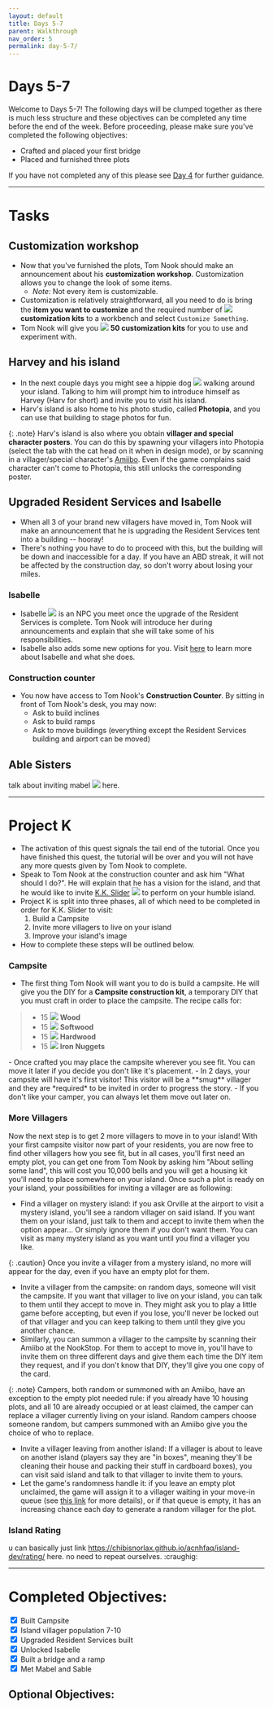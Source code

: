 ```yaml
---
layout: default
title: Days 5-7
parent: Walkthrough
nav_order: 5
permalink: day-5-7/
---
```


# Days 5-7
Welcome to Days 5-7! The following days will be clumped together as there is much less structure and these objectives can be completed any time before the end of the week. Before proceeding, please make sure you've completed the following objectives:
- Crafted and placed your first bridge
- Placed and furnished three plots

If you have not completed any of this please see [Day 4](https://chibisnorlax.github.io/acnhbeginners/walkthrough/day%204/) for further guidance.

* * *
# Tasks
## Customization workshop
- Now that you've furnished the plots, Tom Nook should make an announcement about his **customization workshop**. Customization allows you to change the look of some items.
  - *Note:* Not every item is customizable.
- Customization is relatively straightforward, all you need to do is bring the **item you want to customize** and the required number of <span><img src="https://acnhcdn.com/latest/MenuIcon/RemakeKit.png" id="inv-icon"></span> **customization kits** to a workbench and select `Customize Something`.
- Tom Nook will give you <span><img src="https://acnhcdn.com/latest/MenuIcon/RemakeKit.png" id="inv-icon"></span> **50 customization kits** for you to use and experiment with.

## Harvey and his island
- In the next couple days you might see a hippie dog <span><img src="https://acnhcdn.com/latest/NpcIcon/spn.png" id="inv-icon"></span> walking around your island. Talking to him will prompt him to introduce himself as Harvey (Harv for short) and invite you to visit his island.
- Harv's island is also home to his photo studio, called **Photopia**, and you can use that building to stage photos for fun.

{: .note}
Harv's island is also where you obtain **villager and special character posters**. You can do this by spawning your villagers into Photopia (select the tab with the cat head on it when in design mode), or by scanning in a villager/special character's [Amiibo](https://chibisnorlax.github.io/acnhfaq/villagers/#what-are-amiibos-who-has-an-amiibo). Even if the game complains said character can't come to Photopia, this still unlocks the corresponding poster.

## Upgraded Resident Services and Isabelle
- When all 3 of your brand new villagers have moved in, Tom Nook will make an announcement that he is upgrading the Resident Services tent into a building -- hooray! 
- There's nothing you have to do to proceed with this, but the building will be down and inaccessible for a day. If you have an ABD streak, it will not be affected by the construction day, so don't worry about losing your miles.

### Isabelle
- Isabelle <span><img src="https://acnhcdn.com/latest/NpcIcon/sza.png" id="inv-icon"></span> is an NPC you meet once the upgrade of the Resident Services is complete. Tom Nook will introduce her during announcements and explain that she will take some of his responsibilities.
- Isabelle also adds some new options for you. Visit [here](https://chibisnorlax.github.io/acnhfaq/npc/#isabelle) to learn more about Isabelle and what she does. 

### Construction counter 
- You now have access to Tom Nook's **Construction Counter**. By sitting in front of Tom Nook's desk, you may now:
  - Ask to build inclines
  - Ask to build ramps
  - Ask to move buildings (everything except the Resident Services building and airport can be moved)

## Able Sisters
talk about inviting mabel <span><img src="https://acnhcdn.com/latest/NpcIcon/hgh.png" id="inv-icon"></span> here.

* * *
<!-- tentative organization for now. -->
# Project K
- The activation of this quest signals the tail end of the tutorial. Once you have finished this quest, the tutorial will be over and you will not have any more quests given by Tom Nook to complete.
- Speak to Tom Nook at the construction counter and ask him "What should I do?". He will explain that he has a vision for the island, and that he would like to invite [K.K. Slider](https://chibisnorlax.github.io/acnhfaq/npc/#kk-slider) <span><img src="https://acnhcdn.com/latest/NpcIcon/tkkA.png" id="inv-icon"></span> to perform on your humble island.
- Project K is split into three phases, all of which need to be completed in order for K.K. Slider to visit:
  1. Build a Campsite
  2. Invite more villagers to live on your island
  3. Improve your island's image
- How to complete these steps will be outlined below.

### Campsite
- The first thing Tom Nook will want you to do is build a campsite. He will give you the DIY for a **Campsite construction kit**, a temporary DIY that you must craft in order to place the campsite. The recipe calls for:
<blockquote>
  <ul>
    <li>15 <span><img src="https://acnhcdn.com/latest/MenuIcon/DIYWoodNormal.png" id="inv-icon"></span> <b>Wood</b></li>
    <li>15 <span><img src="https://acnhcdn.com/latest/MenuIcon/DIYWoodSoft.png" id="inv-icon"></span> <b>Softwood</b></li>
    <li>15 <span><img src="https://acnhcdn.com/latest/MenuIcon/DIYWoodHard.png" id="inv-icon"></span> <b>Hardwood</b></li>
    <li>15 <span><img src="https://acnhcdn.com/latest/MenuIcon/OreIron.png" id="inv-icon"></span> <b>Iron Nuggets</b><br></li>
  </ul>
</blockquote>
- Once crafted you may place the campsite wherever you see fit. You can move it later if you decide you don't like it's placement.
- In 2 days, your campsite will have it's first visitor! This visitor will be a **smug** villager and they are *required* to be invited in order to progress the story.
  - If you don't like your camper, you can always let them move out later on.

### More Villagers
Now the next step is to get 2 more villagers to move in to your island!
With your first campsite visitor now part of your residents, you are now free to find other villagers how you see fit, but in all cases, you'll first need an empty plot, you can get one from Tom Nook by asking him "About selling some land", this will cost you 10,000 bells and you will get a housing kit you'll need to place somewhere on your island. Once such a plot is ready on your island, your possibilities for inviting a villager are as following:
- Find a villager on mystery island: if you ask Orville at the airport to visit a mystery island, you'll see a random villager on said island. If you want them on your island, just talk to them and accept to invite them when the option appear... Or simply ignore them if you don't want them. You can visit as many mystery island as you want until you find a villager you like.

{: .caution}
Once you invite a villager from a mystery island, no more will appear for the day, even if you have an empty plot for them.

- Invite a villager from the campsite: on random days, someone will visit the campsite. If you want that villager to live on your island, you can talk to them until they accept to move in. They might ask you to play a little game before accepting, but even if you lose, you'll never be locked out of that villager and you can keep talking to them until they give you another chance.
- Similarly, you can summon a villager to the campsite by scanning their Amiibo at the NookStop. For them to accept to move in, you'll have to invite them on three different days and give them each time the DIY item they request, and if you don't know that DIY, they'll give you one copy of the card.

{: .note}
Campers, both random or summoned with an Amiibo, have an exception to the empty plot needed rule: if you already have 10 housing plots, and all 10 are already occupied or at least claimed, the camper can replace a villager currently living on your island. Random campers choose someone random, but campers summoned with an Amiibo give you the choice of who to replace.

- Invite a villager leaving from another island: If a villager is about to leave on another island (players say they are "in boxes", meaning they'll be cleaning their house and packing their stuff in cardboard boxes), you can visit said island and talk to that villager to invite them to yours.
- Let the game's randomness handle it: if you leave an empty plot unclaimed, the game will assign it to a villager waiting in your move-in queue (see [this link](https://chibisnorlax.github.io/acnhfaq/villagers/#what-is-the-voidwhere-do-villagers-that-automatically-fill-my-empty-plots-come-from) for more details), or if that queue is empty, it has an increasing chance each day to generate a random villager for the plot.

### Island Rating
u can basically just link https://chibisnorlax.github.io/acnhfaq/island-dev/rating/ here. no need to repeat ourselves. :craughig: 

* * *

# Completed Objectives:
<div>
  <input type="checkbox" checked="yes"/>
    <label>Built Campsite</label> <br>
  <input type="checkbox" checked="yes"/>
    <label>Island villager population 7-10</label> <br>
  <input type="checkbox" checked="yes"/>  
    <label>Upgraded Resident Services built</label> <br>
  <input type="checkbox" checked="yes"/>
    <label>Unlocked Isabelle</label> <br>
  <input type="checkbox" checked="yes"/>
    <label>Built a bridge and a ramp</label> <br>
  <input type="checkbox" checked="yes"/>
    <label>Met Mabel and Sable</label> <br>
</div>


## Optional Objectives:

